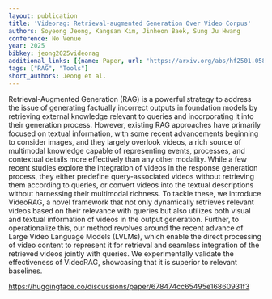 ```yaml
---
layout: publication
title: 'Videorag: Retrieval-augmented Generation Over Video Corpus'
authors: Soyeong Jeong, Kangsan Kim, Jinheon Baek, Sung Ju Hwang
conference: No Venue
year: 2025
bibkey: jeong2025videorag
additional_links: [{name: Paper, url: 'https://arxiv.org/abs/hf2501.05874'}]
tags: ["RAG", "Tools"]
short_authors: Jeong et al.
---
```

Retrieval-Augmented Generation (RAG) is a powerful strategy to address the issue of generating factually incorrect outputs in foundation models by retrieving external knowledge relevant to queries and incorporating it into their generation process. However, existing RAG approaches have primarily focused on textual information, with some recent advancements beginning to consider images, and they largely overlook videos, a rich source of multimodal knowledge capable of representing events, processes, and contextual details more effectively than any other modality. While a few recent studies explore the integration of videos in the response generation process, they either predefine query-associated videos without retrieving them according to queries, or convert videos into the textual descriptions without harnessing their multimodal richness. To tackle these, we introduce VideoRAG, a novel framework that not only dynamically retrieves relevant videos based on their relevance with queries but also utilizes both visual and textual information of videos in the output generation. Further, to operationalize this, our method revolves around the recent advance of Large Video Language Models (LVLMs), which enable the direct processing of video content to represent it for retrieval and seamless integration of the retrieved videos jointly with queries. We experimentally validate the effectiveness of VideoRAG, showcasing that it is superior to relevant baselines.

https://huggingface.co/discussions/paper/678474cc65495e16860931f3